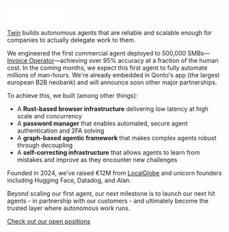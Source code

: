![Twin Logo](logo.svg)

[Twin](https://twin.so) builds autonomous agents that are reliable and scalable enough for companies to actually delegate work to them.

We engineered the first commercial agent deployed to 500,000 SMBs—[Invoice Operator](https://techcrunch.com/2025/03/27/twins-first-ai-agent-is-an-invoice-retrieval-agent-for-qonto-customers/)—achieving over 95% accuracy at a fraction of the human cost. In the coming months, we expect this first agent to fully automate millions of man-hours. We're already embedded in Qonto's app (the largest european B2B neobank) and will announce soon other major partnerships.

To achieve this, we built (among other things):

- A **Rust-based browser infrastructure** delivering low latency at high scale and concurrency
- A **password manager** that enables automated, secure agent authentication and 2FA solving
- A **graph-based agentic framework** that makes complex agents robust through decoupling
- A **self-correcting infrastructure** that allows agents to learn from mistakes and improve as they encounter new challenges

Founded in 2024, we’ve raised €12M from [LocalGlobe](https://www.phoenixcourt.vc/localglobe) and unicorn founders including Hugging Face, Datadog, and Alan.

Beyond scaling our first agent, our next milestone is to launch our next hit agents - in partnership with our customers - and ultimately become the trusted layer where autonomous work runs.

[Check out our open positions](https://twin.so/careers)
